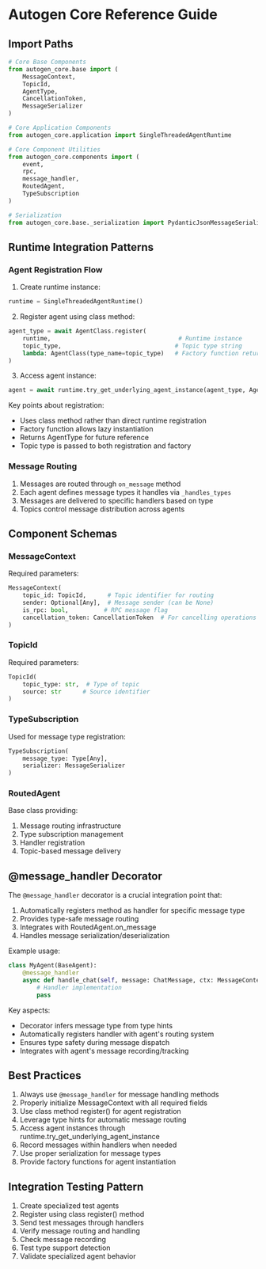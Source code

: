 # Autogen Core Reference Guide

## Import Paths
```python
# Core Base Components
from autogen_core.base import (
    MessageContext,
    TopicId,
    AgentType,
    CancellationToken,
    MessageSerializer
)

# Core Application Components
from autogen_core.application import SingleThreadedAgentRuntime

# Core Component Utilities
from autogen_core.components import (
    event,
    rpc,
    message_handler,
    RoutedAgent,
    TypeSubscription
)

# Serialization
from autogen_core.base._serialization import PydanticJsonMessageSerializer
```

## Runtime Integration Patterns

### Agent Registration Flow
1. Create runtime instance:
```python
runtime = SingleThreadedAgentRuntime()
```

2. Register agent using class method:
```python
agent_type = await AgentClass.register(
    runtime,                                    # Runtime instance
    topic_type,                                # Topic type string
    lambda: AgentClass(type_name=topic_type)   # Factory function returning agent instance
)
```

3. Access agent instance:
```python
agent = await runtime.try_get_underlying_agent_instance(agent_type, AgentClass)
```

Key points about registration:
- Uses class method rather than direct runtime registration
- Factory function allows lazy instantiation
- Returns AgentType for future reference
- Topic type is passed to both registration and factory

### Message Routing
1. Messages are routed through `on_message` method
2. Each agent defines message types it handles via `_handles_types`
3. Messages are delivered to specific handlers based on type
4. Topics control message distribution across agents

## Component Schemas

### MessageContext
Required parameters:
```python
MessageContext(
    topic_id: TopicId,      # Topic identifier for routing
    sender: Optional[Any],  # Message sender (can be None)
    is_rpc: bool,          # RPC message flag
    cancellation_token: CancellationToken  # For cancelling operations
)
```

### TopicId
Required parameters:
```python
TopicId(
    topic_type: str,  # Type of topic
    source: str      # Source identifier
)
```

### TypeSubscription
Used for message type registration:
```python
TypeSubscription(
    message_type: Type[Any],
    serializer: MessageSerializer
)
```

### RoutedAgent
Base class providing:
1. Message routing infrastructure
2. Type subscription management
3. Handler registration
4. Topic-based message delivery

## @message_handler Decorator

The `@message_handler` decorator is a crucial integration point that:

1. Automatically registers method as handler for specific message type
2. Provides type-safe message routing
3. Integrates with RoutedAgent.on_message
4. Handles message serialization/deserialization

Example usage:
```python
class MyAgent(BaseAgent):
    @message_handler
    async def handle_chat(self, message: ChatMessage, ctx: MessageContext) -> None:
        # Handler implementation
        pass
```

Key aspects:
- Decorator infers message type from type hints
- Automatically registers handler with agent's routing system
- Ensures type safety during message dispatch
- Integrates with agent's message recording/tracking

## Best Practices

1. Always use `@message_handler` for message handling methods
2. Properly initialize MessageContext with all required fields
3. Use class method register() for agent registration
4. Leverage type hints for automatic message routing
5. Access agent instances through runtime.try_get_underlying_agent_instance
6. Record messages within handlers when needed
7. Use proper serialization for message types
8. Provide factory functions for agent instantiation

## Integration Testing Pattern

1. Create specialized test agents
2. Register using class register() method
3. Send test messages through handlers
4. Verify message routing and handling
5. Check message recording
6. Test type support detection
7. Validate specialized agent behavior

